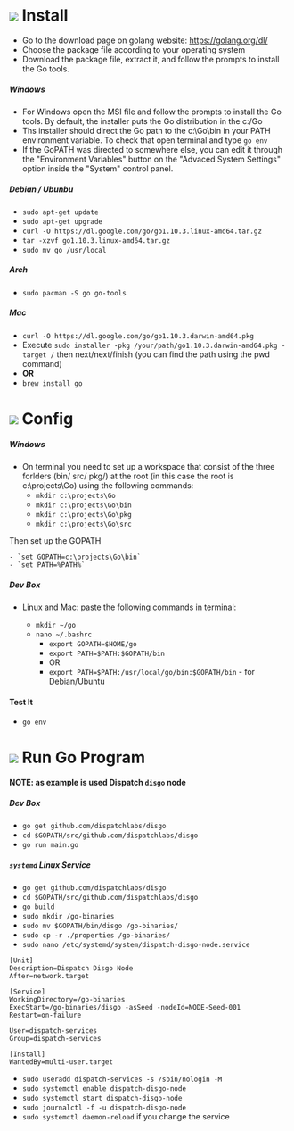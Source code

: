 # ![](https://storage.googleapis.com/material-icons/external-assets/v4/icons/svg/ic_power_settings_new_black_24px.svg) Install



- Go to the download page on golang website: https://golang.org/dl/
- Choose the package file according to your operating system
- Download the package file, extract it, and follow the prompts to install the Go tools. 


##### Windows
- For Windows open the MSI file and follow the prompts to install the Go tools. By default, the installer puts the Go distribution in the c:/Go
- Ths installer should direct the Go path to the c:\Go\bin in your PATH environment variable. To check that open terminal and type `go env`
- If the GoPATH was directed to somewhere else, you can edit it through the "Environment Variables" button on the "Advaced System Settings" option inside the "System" control panel.




##### Debian / Ubunbu
- `sudo apt-get update`
- `sudo apt-get upgrade`
- `curl -O https://dl.google.com/go/go1.10.3.linux-amd64.tar.gz`
- `tar -xzvf go1.10.3.linux-amd64.tar.gz`
- `sudo mv go /usr/local`

##### Arch
- `sudo pacman -S go go-tools`

##### Mac
- `curl -O https://dl.google.com/go/go1.10.3.darwin-amd64.pkg`
- Execute `sudo installer -pkg /your/path/go1.10.3.darwin-amd64.pkg -target /` then next/next/finish (you can find the path using the pwd command)
- __OR__
- `brew install go`



# ![](https://storage.googleapis.com/material-icons/external-assets/v4/icons/svg/ic_build_black_24px.svg) Config

##### Windows
- On terminal you need to set up a workspace that consist of the three forlders (bin/ src/ pkg/) at the root (in this case the root is c:\projects\Go) using the following commands:
     - `mkdir c:\projects\Go`
     - `mkdir c:\projects\Go\bin`
     - `mkdir c:\projects\Go\pkg`
     - `mkdir c:\projects\Go\src`

Then set up the GOPATH

    - `set GOPATH=c:\projects\Go\bin`
    - `set PATH=%PATH%`
    
##### Dev Box
- Linux and Mac: paste the following commands in terminal:

	- `mkdir ~/go`
	- `nano ~/.bashrc`
		- `export GOPATH=$HOME/go`
		- `export PATH=$PATH:$GOPATH/bin`
		- OR
		- `export PATH=$PATH:/usr/local/go/bin:$GOPATH/bin` - for Debian/Ubuntu



#### Test It
- `go env`

# ![](https://storage.googleapis.com/material-icons/external-assets/v4/icons/svg/ic_directions_run_black_24px.svg) Run Go Program

__NOTE: as example is used Dispatch `disgo` node__

##### Dev Box
- `go get github.com/dispatchlabs/disgo`
- `cd $GOPATH/src/github.com/dispatchlabs/disgo`
- `go run main.go`

##### `systemd` Linux Service
- `go get github.com/dispatchlabs/disgo`
- `cd $GOPATH/src/github.com/dispatchlabs/disgo`
- `go build`
- `sudo mkdir /go-binaries`
- `sudo mv $GOPATH/bin/disgo /go-binaries/`
- `sudo cp -r ./properties /go-binaries/`
- `sudo nano /etc/systemd/system/dispatch-disgo-node.service`
```shell
[Unit]
Description=Dispatch Disgo Node
After=network.target

[Service]
WorkingDirectory=/go-binaries
ExecStart=/go-binaries/disgo -asSeed -nodeId=NODE-Seed-001
Restart=on-failure

User=dispatch-services
Group=dispatch-services

[Install]
WantedBy=multi-user.target
```
- `sudo useradd dispatch-services -s /sbin/nologin -M`
- `sudo systemctl enable dispatch-disgo-node`
- `sudo systemctl start dispatch-disgo-node`
- `sudo journalctl -f -u dispatch-disgo-node`
- `sudo systemctl daemon-reload` if you change the service


